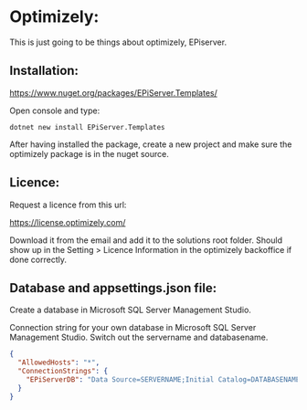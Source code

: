 # Optimizely:

This is just going to be things about optimizely, EPiserver.

## Installation:

https://www.nuget.org/packages/EPiServer.Templates/

Open console and type:

```console
dotnet new install EPiServer.Templates
```

After having installed the package, create a new project and make sure the optimizely package is in the nuget source.

## Licence:

Request a licence from this url:

https://license.optimizely.com/

Download it from the email and add it to the solutions root folder. Should show up in the Setting > Licence Information in the optimizely backoffice if done correctly.

## Database and appsettings.json file:

Create a database in Microsoft SQL Server Management Studio.

Connection string for your own database in Microsoft SQL Server Management Studio. Switch out the servername and databasename.

```json
{
  "AllowedHosts": "*",
  "ConnectionStrings": {
    "EPiServerDB": "Data Source=SERVERNAME;Initial Catalog=DATABASENAME;Integrated Security=true;Connect Timeout=60;Persist Security Info=False;MultipleActiveResultSets=True;TrustServerCertificate=true;"
  }
}
```



